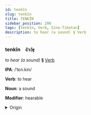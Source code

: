 ```yaml
---
id: tenkîn
slug: tenkîn
title: TENKÎN
sidebar_position: 290
tags: [tenkîn, Verb, Sino-Tibetan]
description: to hear (a sound) § Verb
---
```


### tenkîn&emsp;<span kind="abugida">c̃ɿɔ̃ɟ</span>

*to hear (a sound)* **§** [Verb](../../tags/Verb)

**IPA**: /ˈtɛn.kin/

**Verb**: to hear

**Noun**: a sound

**Modifier**: hearable

<details>
    <summary>Origin</summary>
    Cantonese  聽見 teng gin /tʰɛːŋ⁵⁵ kiːn³³/<br/>
    <em>Sino-Tibetan Language Family</em>
</details>